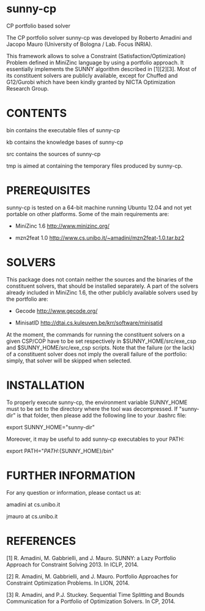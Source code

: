 sunny-cp
========

CP portfolio based solver

The CP portfolio solver sunny-cp was developed by Roberto Amadini and Jacopo 
Mauro (University of Bologna / Lab. Focus INRIA).

This framework allows to solve a Constraint (Satisfaction/Optimization) Problem 
defined in MiniZinc language by using a portfolio approach.
It essentially implements the SUNNY algorithm described in [1][2][3].
Most of its constituent solvers are publicly available, except for Chuffed and 
G12/Gurobi which have been kindly granted by NICTA Optimization Research Group.

CONTENTS
========

  bin		contains the executable files of sunny-cp
  
  kb		contains the knowledge bases of sunny-cp
  
  src		contains the sources of sunny-cp
		
  tmp		is aimed at containing the temporary files produced by sunny-cp.

PREREQUISITES
=============

sunny-cp is tested on a 64-bit machine running Ubuntu 12.04 and not yet portable 
on other platforms. Some of the main requirements are:

+ MiniZinc 1.6
  http://www.minizinc.org/

+ mzn2feat 1.0
  http://www.cs.unibo.it/~amadini/mzn2feat-1.0.tar.bz2

SOLVERS
=======

This package does not contain neither the sources and the binaries of the 
constituent solvers, that should be installed separately.
A part of the solvers already included in MiniZinc 1.6, the other publicly 
available solvers used by the portfolio are:
  
+ Gecode
  http://www.gecode.org/

+ MinisatID
  http://dtai.cs.kuleuven.be/krr/software/minisatid

At the moment, the commands for running the constituent solvers on a given 
CSP/COP have to be set respectively in $SUNNY_HOME/src/exe_csp and 
$SUNNY_HOME/src/exe_csp scripts. Note that the failure (or the lack) of a 
constituent solver does not imply the overall failure of the portfolio: simply, 
that solver will be skipped when selected.
  
INSTALLATION
=============

To properly execute sunny-cp, the environment variable SUNNY_HOME must to be set 
to the directory where the tool was decompressed. If "sunny-dir" is that folder,
then please add the following line to your .bashrc file:

  export SUNNY_HOME="sunny-dir"

Moreover, it may be useful to add sunny-cp executables to your PATH:

  export PATH="${PATH}:${SUNNY_HOME}/bin"
	
FURTHER INFORMATION
===================

For any question or information, please contact us at:

  amadini at cs.unibo.it

  jmauro  at cs.unibo.it

REFERENCES
==========

  [1] R. Amadini, M. Gabbrielli, and J. Mauro. SUNNY: a Lazy Portfolio Approach 
      for Constraint Solving 2013. In ICLP, 2014.

  [2] R. Amadini, M. Gabbrielli, and J. Mauro. Portfolio Approaches for 
      Constraint Optimization Problems. In LION, 2014.

  [3] R. Amadini, and P.J. Stuckey. Sequential Time Splitting and Bounds 
      Communication for a Portfolio of Optimization Solvers. In CP, 2014.
